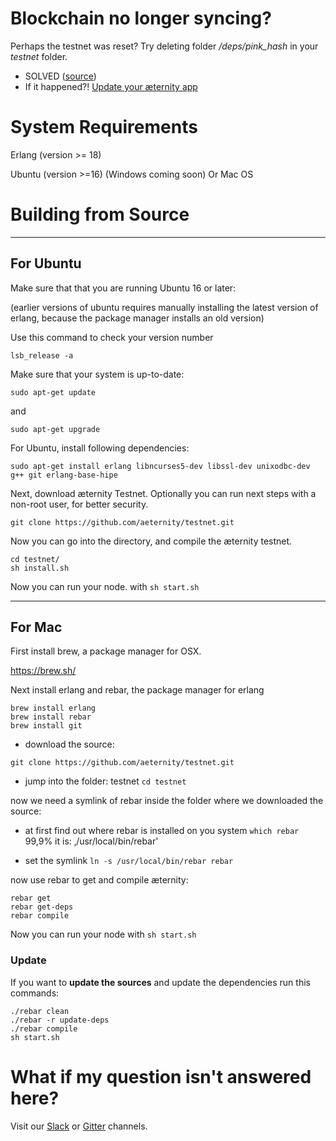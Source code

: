 # Blockchain no longer syncing? #

Perhaps the testnet was reset? Try deleting folder _/deps/pink_hash_ in your _testnet_ folder.

- SOLVED ([source](https://github.com/aeternity/testnet/issues/41))
- If it happened?! [Update your æternity app](#Update)

# System Requirements #

Erlang (version >= 18)

Ubuntu (version >=16) (Windows coming soon) Or Mac OS

# Building from Source #
***
## For Ubuntu
Make sure that that you are running Ubuntu 16 or later:

(earlier versions of ubuntu requires manually installing the latest version of erlang, because the package manager installs an old version)

Use this command to check your version number
```
lsb_release -a
```

Make sure that your system is up-to-date:
```
sudo apt-get update
```
and
```
sudo apt-get upgrade
```

For Ubuntu, install following dependencies:

```
sudo apt-get install erlang libncurses5-dev libssl-dev unixodbc-dev g++ git erlang-base-hipe
```

Next, download æternity Testnet. Optionally you can run next steps with a non-root user, for better security.

```
git clone https://github.com/aeternity/testnet.git
```
Now you can go into the directory, and compile the æternity testnet.

```
cd testnet/
sh install.sh
```

Now you can run your node. with ```sh start.sh```

***
## For Mac

First install brew, a package manager for OSX.

https://brew.sh/


Next install erlang and rebar, the package manager for erlang
```
brew install erlang
brew install rebar
brew install git
```

* download the source:

`git clone https://github.com/aeternity/testnet.git`

* jump into the folder: testnet 
`cd testnet`

now we need a symlink of rebar inside the folder where we downloaded the source:

* at first find out where rebar is installed on you system
`which rebar
`
99,9% it is: ‚/usr/local/bin/rebar'

* set the symlink
`ln -s /usr/local/bin/rebar rebar`

now use rebar to get and compile æternity:

```
rebar get
rebar get-deps
rebar compile
```

Now you can run your node with ```sh start.sh```

### Update

If you want to **update the sources** and update the dependencies run this commands:
````
./rebar clean
./rebar -r update-deps
./rebar compile
sh start.sh
````


# What if my question isn't answered here? # 

Visit our [Slack](https://pacific-beach-20900.herokuapp.com/) or [Gitter](https://gitter.im/aeternity/Lobby) channels.